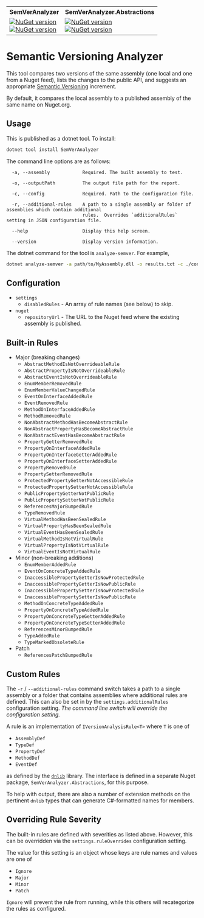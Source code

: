 <table>
  <tr>
    <th>SemVerAnalyzer</th>
    <th>SemVerAnalyzer.Abstractions</th>
  </tr>
  <tr>
    <td>
      <a href="https://www.nuget.org/packages/SemVerAnalyzer/">
        <img alt="NuGet version" src="https://img.shields.io/nuget/v/SemVerAnalyzer.svg?svg=true"></img><br>
        <img alt="NuGet version" src="https://img.shields.io/nuget/dt/SemVerAnalyzer.svg?svg=true"></img>
      </a>
    </td>
    <td>
      <a href="https://www.nuget.org/packages/SemVerAnalyzer.Abstractions/">
        <img alt="NuGet version" src="https://img.shields.io/nuget/v/SemVerAnalyzer.Abstractions.svg?svg=true"></img><br>
        <img alt="NuGet version" src="https://img.shields.io/nuget/dt/SemVerAnalyzer.Abstractions.svg?svg=true"></img>
      </a>
    </td>
  </tr>
</table>

# Semantic Versioning Analyzer

This tool compares two versions of the same assembly (one local and one from a Nuget feed), lists the changes to the public API, and suggests an appropriate [Semantic Versioning](https://semver.org/) increment.

By default, it compares the local assembly to a published assembly of the same name on Nuget.org.

## Usage

This is published as a dotnet tool.  To install:

```sh
dotnet tool install SemVerAnalyzer
```

The command line options are as follows:

```
  -a, --assembly            Required. The built assembly to test.

  -o, --outputPath          The output file path for the report.

  -c, --config              Required. Path to the configuration file.

  -r, --additional-rules    A path to a single assembly or folder of assemblies which contain additional
                            rules.  Overrides `additionalRules` setting in JSON configuration file.

  --help                    Display this help screen.

  --version                 Display version information.
```

The dotnet command for the tool is `analyze-semver`. For example,

```sh
dotnet analyze-semver -a path/to/MyAssembly.dll -o results.txt -c ./config.json
```

## Configuration

- `settings`
  - `disabledRules` - An array of rule names (see below) to skip.
- `nuget`
  - `repositoryUrl` - The URL to the Nuget feed where the existing assembly is published.

## Built-in Rules

- Major (breaking changes)
  - `AbstractMethodIsNotOverrideableRule`
  - `AbstractPropertyIsNotOverrideableRule`
  - `AbstractEventIsNotOverrideableRule`
  - `EnumMemberRemovedRule`
  - `EnumMemberValueChangedRule`
  - `EventOnInterfaceAddedRule`
  - `EventRemovedRule`
  - `MethodOnInterfaceAddedRule`
  - `MethodRemovedRule`
  - `NonAbstractMethodHasBecomeAbstractRule`
  - `NonAbstractPropertyHasBecomeAbstractRule`
  - `NonAbstractEventHasBecomeAbstractRule`
  - `PropertyGetterRemovedRule`
  - `PropertyOnInterfaceAddedRule`
  - `PropertyOnInterfaceGetterAddedRule`
  - `PropertyOnInterfaceSetterAddedRule`
  - `PropertyRemovedRule`
  - `PropertySetterRemovedRule`
  - `ProtectedPropertyGetterNotAccessibleRule`
  - `ProtectedPropertySetterNotAccessibleRule`
  - `PublicPropertyGetterNotPublicRule`
  - `PublicPropertySetterNotPublicRule`
  - `ReferencesMajorBumpedRule`
  - `TypeRemovedRule`
  - `VirtualMethodHasBeenSealedRule`
  - `VirtualPropertyHasBeenSealedRule`
  - `VirtualEventHasBeenSealedRule`
  - `VirtualMethodIsNotVirtualRule`
  - `VirtualPropertyIsNotVirtualRule`
  - `VirtualEventIsNotVirtualRule`
- Minor (non-breaking additions)
  - `EnumMemberAddedRule`
  - `EventOnConcreteTypeAddedRule`
  - `InaccessiblePropertyGetterIsNowProtectedRule`
  - `InaccessiblePropertyGetterIsNowPublicRule`
  - `InaccessiblePropertySetterIsNowProtectedRule`
  - `InaccessiblePropertySetterIsNowPublicRule`
  - `MethodOnConcreteTypeAddedRule`
  - `PropertyOnConcreteTypeAddedRule`
  - `PropertyOnConcreteTypeGetterAddedRule`
  - `PropertyOnConcreteTypeSetterAddedRule`
  - `ReferencesMinorBumpedRule`
  - `TypeAddedRule`
  - `TypeMarkedObsoleteRule`
- Patch
  - `ReferencesPatchBumpedRule`

## Custom Rules

The `-r` / `--additional-rules` command switch takes a path to a single assembly or a folder that contains assemblies where additional rules are defined.  This can also be set in by the `settings.additionalRules` configuration setting.  *The command line switch will override the configuration setting.*

A rule is an implementation of `IVersionAnalysisRule<T>` where `T` is one of

- `AssemblyDef`
- `TypeDef`
- `PropertyDef`
- `MethodDef`
- `EventDef`

as defined by the [`dnlib`](https://github.com/0xd4d/dnlib) library.  The interface is defined in a separate Nuget package, `SemVerAnalyzer.Abstractions`, for this purpose.

To help with output, there are also a number of extension methods on the pertinent `dnlib` types that can generate C#-formatted names for members.

## Overriding Rule Severity

The built-in rules are defined with severities as listed above.  However, this can be overridden via the `settings.ruleOverrides` configuration setting.

The value for this setting is an object whose keys are rule names and values are one of

- `Ignore`
- `Major`
- `Minor`
- `Patch`

`Ignore` will prevent the rule from running, while this others will recategorize the rules as configured.